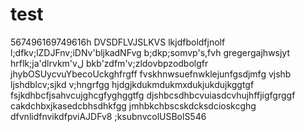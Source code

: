 # test
567496169749616h
DVSDFLVJSLKVS
lkjdfboldfjnolf
l;dfkv;lZDJFnv;iDNv'bljkadNFvg
b;dkp;somvp's,fvh
gregergajhwsjyt
hrflk;ja'dlrvkm'vل
bkb'zdfm'v;zldovbpzodbolgfr
jhybOSUycvuYbecoUckghfrgff
fvskhnwsuefnwklejunfgsdjmfg
vjshb ljshdblcv;sjkd v;hngrfgg
hjdgjkdukmdukmxdukjukdujkggtgf
fsjkdhbcfjsahvcujghcgfyghggtfg
djshbcsdhbcvuiasdcvhujhffjigfgrggf
cakdchbxjkasedcbhsdhkfgg
jmhbkchbscskdcksdcioskcghg
dfvnlidfnvikdfpviAJDFv8
;ksubnvcolUSBolS546
